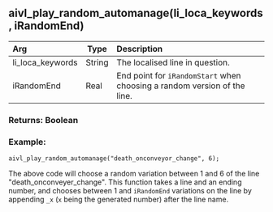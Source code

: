 ## aivl_play_random_automanage(li_loca_keywords, iRandomEnd)

|Arg|Type|Description|
|:--|---|:--|
|li_loca_keywords|String|The localised line in question.|
|iRandomEnd|Real|End point for `iRandomStart` when choosing a random version of the line.|

### Returns: Boolean
### Example:
```gml
aivl_play_random_automanage("death_onconveyor_change", 6);
```
The above code will choose a random variation between 1 and 6 of the line "death_onconveyer_change".
This function takes a line and an ending number, and chooses between 1 and `iRandomEnd` variations on the line by appending `_x` (`x` being the generated number) after the line name.